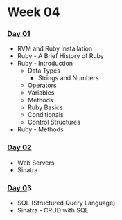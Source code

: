 # Week 04

### ​[Day 01](https://granthanrahan.gitbook.io/wdi27/daily-stuff/week-04/day-01)​

* RVM and Ruby Installation
* Ruby - A Brief History of Ruby
* Ruby - Introduction
  * Data Types
    * Strings and Numbers
  * Operators
  * Variables
  * Methods
  * Ruby Basics
  * Conditionals
  * Control Structures
* Ruby - Methods

### [Day 02](day-02.md)

* Web Servers
* Sinatra

### ​[Day 0](https://granthanrahan.gitbook.io/wdi27/daily-stuff/week-04/day-04)3

* SQL \(Structured Query Language\)
* Sinatra - CRUD with SQL

